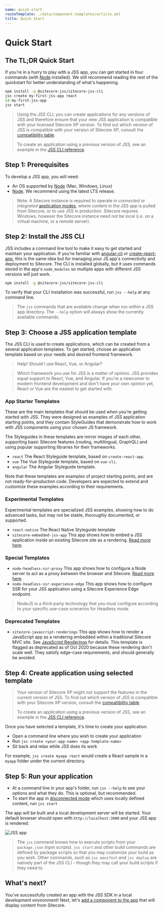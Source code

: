 ```yaml
---
name: quick-start
routeTemplate: ./data/component-templates/article.yml
title: Quick Start
---
```

# Quick Start

## The TL;DR Quick Start

If you're in a hurry to play with a JSS app, you can get started in four commands (with [Node](https://nodejs.org) installed). We still recommend reading the rest of the quickstart for better understanding of what's happening.

```bash
npm install -g @sitecore-jss/sitecore-jss-cli
jss create my-first-jss-app react
cd my-first-jss-app
jss start
```

> Using the JSS CLI, you can create applications for any versions of JSS and therefore ensure that your new JSS application is compatible with your licensed Sitecore XP version. To find out which version of JSS is compatible with your version of Sitecore XP, consult the [compatibility table](https://support.sitecore.com/kb?id=kb_article_view&sysparm_article=KB0541788). 
> 
> To create an application using a previous version of JSS, see an example in the [JSS CLI reference](/docs/fundamentals/cli).

## Step 1: Prerequisites

To develop a JSS app, you will need:

* An OS supported by [Node](https://nodejs.org) (Mac, Windows, Linux)
* [Node](https://nodejs.org). We recommend using the latest LTS release.

> Note: A Sitecore instance is required to operate in _connected_ or _integrated_ [application modes](/docs/fundamentals/application-modes), where content in the JSS app is pulled from Sitecore, or to use JSS in production. Sitecore requires Windows, however the Sitecore instance need not be local (i.e. on a virtual machine, or a remote server).

## Step 2: Install the JSS CLI

JSS includes a command line tool to make it easy to get started and maintain your application. If you're familiar with [angular-cli](https://cli.angular.io/) or [create-react-app](https://github.com/facebook/create-react-app), this is the same idea but for managing your JS app's connectivity and deployment to Sitecore. The CLI is installed globally, but it uses commands stored in the app's `node_modules` so multiple apps with different JSS versions will just work.

```bash
npm install -g @sitecore-jss/sitecore-jss-cli
```

To verify that your CLI installation was successful, run `jss --help` at any command line.

> The `jss` commands that are available change when run within a JSS app directory. The `--help` option will always show the currently available commands.

## Step 3: Choose a JSS application template

The JSS CLI is used to create applications, which can be created from a several application templates. To get started, choose an application template based on your needs and desired frontend framework.

> Help! Should I use React, Vue, or Angular?

> Which framework you use for JSS is a matter of opinion. JSS provides equal support to React, Vue, and Angular. If you're a newcomer to modern frontend development and don't have your own opinion yet, React or Vue are the easiest to get started with.

### App Starter Templates

These are the main templates that should be used when you're getting started with JSS. They were designed as examples of JSS application starting points, and they contain StyleGuides that demonstrate how to work with JSS components using your chosen JS framework.

The Styleguides in these templates are mirror images of each other, supporting basic Sitecore features (routing, multilingual, GraphQL) and using popular supporting libraries for their frameworks.

* `react` The React Styleguide template, based on `create-react-app`.
* `vue` The Vue Styleguide template, based on `vue-cli`.
* `angular` The Angular Styleguide template.

Note that these templates are examples of project starting points, and are not ready-for-production code. Developers are expected to extend and customize these examples according to their requirements.

### Experimental Templates

Experimental templates are specialized JSS examples, showing how to do advanced tasks, but may not be stable, thoroughly documented, or supported.

* `react-native` The React Native Styleguide template
* `sitecore-embedded-jss-app` This app shows how to embed a JSS application inside an existing Sitecore site as a rendering. [Read more here](/docs/techniques/mvc-integration/client-side-embedding).

### Special Templates
* `node-headless-ssr-proxy` This app shows how to configure a Node server to act as a proxy between the browser and Sitecore. [Read more here](/docs/techniques/ssr/headless-mode-ssr).
* `node-headless-ssr-experience-edge` This app shows how to configure SSR for your JSS application using a Sitecore Experience Edge endpoint.

> NodeJS is a third-party technology that you must configure according to your specific use-case scenarios for Headless mode.

### Deprecated Templates
* `sitecore-javascript-renderings` This app shows how to render a JavaScript app as a rendering embedded within a traditional Sitecore MVC site. See [JavaScript Renderings](/docs/techniques/mvc-integration/javascript-rendering) for details. This template is flagged as deprecated as of Oct 2020 because these rendering don't scale well. They satisfy edge-case requirements, and should generally be avoided.

## Step 4: Create application using selected template

> Your version of Sitecore XP might not support the features in the current version of JSS. To find out which version of JSS is compatible with your Sitecore XP version, consult the [compatibility table](https://support.sitecore.com/kb?id=kb_article_view&sysparm_article=KB0541788). 
> 
> To create an application using a previous version of JSS, see an example in the [JSS CLI reference](/docs/fundamentals/cli).

Once you have selected a template, it's time to create your application.

* Open a command line where you wish to create your application
* Run `jss create <your-app-name> <app-template-name>`
* Sit back and relax while JSS does its work

For example, `jss create myapp react` would create a React sample in a `myapp` folder under the current directory.

## Step 5: Run your application

* At a command line in your app's folder, run `jss --help` to see your options and what they do. This is optional, but recommended.
* To start the app in [disconnected mode](/docs/fundamentals/application-modes) which uses locally defined content, run `jss start`

The app will be built and a local development server will be started.
Your default browser should open with `http://localhost:3000` and your JSS app is rendered:

<img src="/assets/img/jss-built.png" alt="JSS app" />

> The `jss` command knows how to execute scripts from your `package.json` (npm scripts). `jss start` and other build commands are defined by package scripts so that you may customize your build as you wish. Other commands, such as `jss manifest` and `jss deploy` are natively part of the JSS CLI - though they may call your build scripts if they need to.

## What's next?

You've successfully created an app with the JSS SDK in a local development environment! Next, let's [add a component to the app](./first-component) that will display content from Sitecore.
